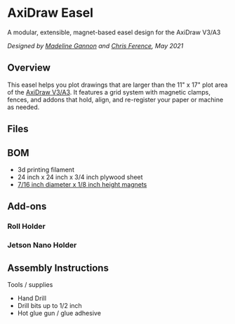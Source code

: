 # AxiDraw Easel
A modular, extensible, magnet-based easel design for the AxiDraw V3/A3

_Designed by [Madeline Gannon](https://github.com/madelinegannon) and [Chris Ference](https://github.com/chrisference), May 2021_


## Overview
This easel helps you plot drawings that are larger than the 11" x 17" plot area of the [AxiDraw V3/A3](https://shop.evilmadscientist.com/productsmenu/890). It features a grid system with magnetic clamps, fences, and addons that hold, align, and re-register your paper or machine as needed.

## Files

## BOM
- 3d printing filament
- 24 inch x 24 inch x 3/4 inch plywood sheet 
- [7/16 inch diameter x 1/8 inch height magnets](https://www.mcmaster.com/5862K157/) 

## Add-ons

### Roll Holder

### Jetson Nano Holder

## Assembly Instructions
Tools / supplies
- Hand Drill
- Drill bits up to 1/2 inch
- Hot glue gun / glue adhesive

